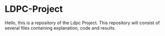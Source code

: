# LDPC-Project
Hello, this is a repository of the Ldpc Project. This repository will consist of several files containing explanation, code and results.
